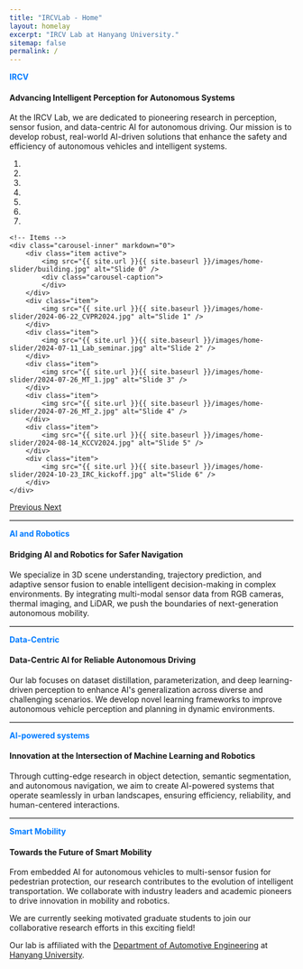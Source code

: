 ```yaml
---
title: "IRCVLab - Home"
layout: homelay
excerpt: "IRCV Lab at Hanyang University."
sitemap: false
permalink: /
---
```


<span style="color: #007bff; font-weight: bold;">IRCV</span>

#### Advancing Intelligent Perception for Autonomous Systems
At the IRCV Lab, we are dedicated to pioneering research in perception, sensor fusion, and data-centric AI for autonomous driving. Our mission is to develop robust, real-world AI-driven solutions that enhance the safety and efficiency of autonomous vehicles and intelligent systems.


<div markdown="0" id="carousel" class="carousel slide" data-ride="carousel" data-interval="3000" data-pause="hover" >
    <!-- Menu -->
    <ol class="carousel-indicators">
        <li data-target="#carousel" data-slide-to="0" class="active"></li>
        <li data-target="#carousel" data-slide-to="1"></li>
        <li data-target="#carousel" data-slide-to="2"></li>
        <li data-target="#carousel" data-slide-to="3"></li>
        <li data-target="#carousel" data-slide-to="4"></li>
        <li data-target="#carousel" data-slide-to="5"></li>
        <li data-target="#carousel" data-slide-to="6"></li>                
    </ol>

    <!-- Items -->
    <div class="carousel-inner" markdown="0">
        <div class="item active">
            <img src="{{ site.url }}{{ site.baseurl }}/images/home-slider/building.jpg" alt="Slide 0" />
            <div class="carousel-caption">
            </div>
        </div>
        <div class="item">            
            <img src="{{ site.url }}{{ site.baseurl }}/images/home-slider/2024-06-22_CVPR2024.jpg" alt="Slide 1" />
        </div>
        <div class="item">
            <img src="{{ site.url }}{{ site.baseurl }}/images/home-slider/2024-07-11_Lab_seminar.jpg" alt="Slide 2" />
        </div>
        <div class="item">
            <img src="{{ site.url }}{{ site.baseurl }}/images/home-slider/2024-07-26_MT_1.jpg" alt="Slide 3" />
        </div>
        <div class="item">
            <img src="{{ site.url }}{{ site.baseurl }}/images/home-slider/2024-07-26_MT_2.jpg" alt="Slide 4" />
        </div>
        <div class="item">
            <img src="{{ site.url }}{{ site.baseurl }}/images/home-slider/2024-08-14_KCCV2024.jpg" alt="Slide 5" />
        </div>
        <div class="item">
            <img src="{{ site.url }}{{ site.baseurl }}/images/home-slider/2024-10-23_IRC_kickoff.jpg" alt="Slide 6" />
        </div>        
    </div>
  <a class="left carousel-control" href="#carousel" role="button" data-slide="prev">
    <span class="glyphicon glyphicon-chevron-left" aria-hidden="true"></span>
    <span class="sr-only">Previous</span>
  </a>
  <a class="right carousel-control" href="#carousel" role="button" data-slide="next">
    <span class="glyphicon glyphicon-chevron-right" aria-hidden="true"></span>
    <span class="sr-only">Next</span>
  </a>
</div>

<hr style="border: none; border-top: 1px solid #ccc;" />


<span style="color: #007bff; font-weight: bold;">AI and Robotics</span>

#### Bridging AI and Robotics for Safer Navigation
We specialize in 3D scene understanding, trajectory prediction, and adaptive sensor fusion to enable intelligent decision-making in complex environments. By integrating multi-modal sensor data from RGB cameras, thermal imaging, and LiDAR, we push the boundaries of next-generation autonomous mobility.

<hr style="border: none; border-top: 1px solid #ccc;" />
<span style="color: #007bff; font-weight: bold;">Data-Centric</span>

#### Data-Centric AI for Reliable Autonomous Driving
Our lab focuses on dataset distillation, parameterization, and deep learning-driven perception to enhance AI's generalization across diverse and challenging scenarios. We develop novel learning frameworks to improve autonomous vehicle perception and planning in dynamic environments.

<hr style="border: none; border-top: 1px solid #ccc;" />
<span style="color: #007bff; font-weight: bold;">AI-powered systems</span>

#### Innovation at the Intersection of Machine Learning and Robotics
Through cutting-edge research in object detection, semantic segmentation, and autonomous navigation, we aim to create AI-powered systems that operate seamlessly in urban landscapes, ensuring efficiency, reliability, and human-centered interactions.

<hr style="border: none; border-top: 1px solid #ccc;" />
<span style="color: #007bff; font-weight: bold;">Smart Mobility</span>

#### Towards the Future of Smart Mobility
From embedded AI for autonomous vehicles to multi-sensor fusion for pedestrian protection, our research contributes to the evolution of intelligent transportation. We collaborate with industry leaders and academic pioneers to drive innovation in mobility and robotics.




We are currently seeking motivated graduate students to join our collaborative research efforts in this exciting field!

Our lab is affiliated with the [Department of Automotive Engineering](https://ae.hanyang.ac.kr) at [Hanyang University](https://www.hanyang.ac.kr).
